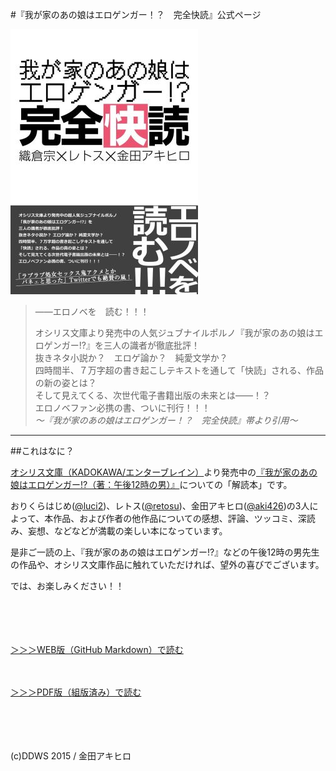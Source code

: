 #『我が家のあの娘はエロゲンガー！？　完全快読』公式ページ

![『我が家のあの娘はエロゲンガー！？　完全快読』](表紙small.jpg)

>――エロノベを　読む！！！
>
>オシリス文庫より発売中の人気ジュブナイルポルノ『我が家のあの娘はエロゲンガー!?』を三人の識者が徹底批評！  
>抜きネタ小説か？　エロゲ論か？　純愛文学か？  
>四時間半、７万字超の書き起こしテキストを通して「快読」される、作品の新の姿とは？  
>そして見えてくる、次世代電子書籍出版の未来とは――！？  
>エロノベファン必携の書、ついに刊行！！！  
>*～『我が家のあの娘はエロゲンガー！？　完全快読』帯より引用～*

---

##これはなに？

[オシリス文庫（KADOKAWA/エンターブレイン）](http://pc.hnovel.jp/)より発売中の[『我が家のあの娘はエロゲンガー!?（著：午後12時の男）』](http://pc.hnovel.jp/books/detail.php?id=0104008006)についての「解読本」です。

おりくらはじめ([@luci2](https://twitter.com/luci2))、レトス([@retosu](https://twitter.com/retosu))、金田アキヒロ([@aki426](https://twitter.com/aki426))の3人によって、本作品、および作者の他作品についての感想、評論、ツッコミ、深読み、妄想、などなどが満載の楽しい本になっています。

是非ご一読の上、『我が家のあの娘はエロゲンガー!?』などの午後12時の男先生の作品や、オシリス文庫作品に触れていただければ、望外の喜びでございます。

では、お楽しみください！！

　

　

[＞＞＞WEB版（GitHub Markdown）で読む](https://github.com/aki426/KanzenKaidoku/blob/master/kanzenkaidoku.md)

　

[＞＞＞PDF版（組版済み）で読む](https://github.com/aki426/KanzenKaidoku/raw/master/%E6%88%91%E3%81%8C%E5%AE%B6%E3%81%AE%E3%81%82%E3%81%AE%E5%A8%98%E3%81%AF%E3%82%A8%E3%83%AD%E3%82%B2%E3%83%B3%E3%82%AC%E3%83%BC%EF%BC%81%EF%BC%9F%E3%80%80%E5%AE%8C%E5%85%A8%E5%BF%AB%E8%AA%AD.pdf)

　

　

(c)DDWS 2015 / 金田アキヒロ
